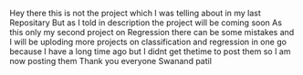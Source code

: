 Hey there this is not the project which I was telling about in my last Repositary But as I told in description the project will be coming soon
As this only my second project on Regression there can be some mistakes and I will be uploding more projects on classification and regression in one go because I have a long time ago but I didnt get thetime to post them so I am now posting them
Thank you everyone
Swanand patil
